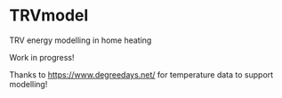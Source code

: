 # TRVmodel

TRV energy modelling in home heating

Work in progress!

Thanks to https://www.degreedays.net/ for temperature data to support modelling!